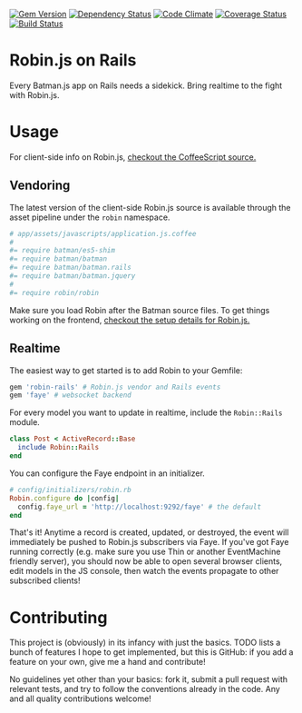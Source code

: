 [![Gem Version](https://badge.fury.io/rb/robin-rails.png)](http://badge.fury.io/rb/robin-rails)
[![Dependency Status](https://gemnasium.com/nybblr/robin-rails.png)](https://gemnasium.com/nybblr/robin-rails)
[![Code Climate](https://codeclimate.com/github/nybblr/robin-rails.png)](https://codeclimate.com/github/nybblr/robin-rails)
[![Coverage Status](https://coveralls.io/repos/nybblr/robin-rails/badge.png?branch=master)](https://coveralls.io/r/nybblr/robin-rails)
[![Build Status](https://travis-ci.org/nybblr/robin-rails.png)](https://travis-ci.org/nybblr/robin-rails)

Robin.js on Rails
=================

Every Batman.js app on Rails needs a sidekick. Bring realtime to the fight with Robin.js.

Usage
=====

For client-side info on Robin.js, [checkout the CoffeeScript source.](https://github.com/nybblr/robin)

Vendoring
---------

The latest version of the client-side Robin.js source is available through the asset pipeline under the `robin` namespace.

~~~coffeescript
# app/assets/javascripts/application.js.coffee
#
#= require batman/es5-shim
#= require batman/batman
#= require batman/batman.rails
#= require batman/batman.jquery
#
#= require robin/robin
~~~

Make sure you load Robin after the Batman source files. To get things working on the frontend, [checkout the setup details for Robin.js.](https://github.com/nybblr/robin)

Realtime
--------

The easiest way to get started is to add Robin to your Gemfile:

~~~ruby
gem 'robin-rails' # Robin.js vendor and Rails events
gem 'faye' # websocket backend
~~~

For every model you want to update in realtime, include the `Robin::Rails` module.

~~~ruby
class Post < ActiveRecord::Base
  include Robin::Rails
end
~~~

You can configure the Faye endpoint in an initializer.

~~~ruby
# config/initializers/robin.rb
Robin.configure do |config|
  config.faye_url = 'http://localhost:9292/faye' # the default
end
~~~

That's it! Anytime a record is created, updated, or destroyed, the event will immediately be pushed to Robin.js subscribers via Faye. If you've got Faye running correctly (e.g. make sure you use Thin or another EventMachine friendly server), you should now be able to open several browser clients, edit models in the JS console, then watch the events propagate to other subscribed clients!

Contributing
============
This project is (obviously) in its infancy with just the basics. TODO lists a bunch of features I hope to get implemented, but this is GitHub: if you add a feature on your own, give me a hand and contribute!

No guidelines yet other than your basics: fork it, submit a pull request with relevant tests, and try to follow the conventions already in the code. Any and all quality contributions welcome!
